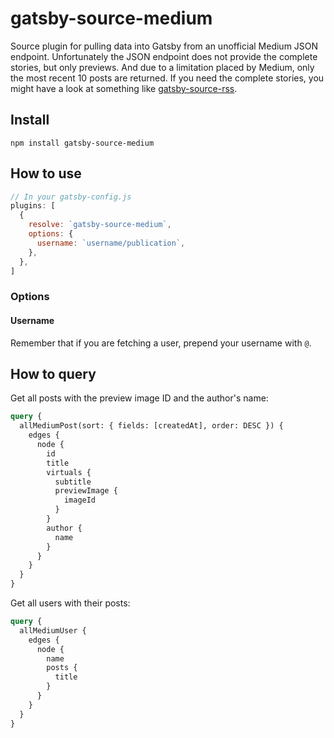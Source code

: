 # gatsby-source-medium

Source plugin for pulling data into Gatsby from an unofficial Medium JSON
endpoint. Unfortunately the JSON endpoint does not provide the complete stories, but only previews. And due to a limitation placed by Medium, only the most recent 10 posts are returned. If you need the complete stories, you might have a look at something like
[gatsby-source-rss](https://github.com/jondubin/gatsby-source-rss).

## Install

`npm install gatsby-source-medium`

## How to use

```javascript
// In your gatsby-config.js
plugins: [
  {
    resolve: `gatsby-source-medium`,
    options: {
      username: `username/publication`,
    },
  },
]
```

### Options

#### Username

Remember that if you are fetching a user, prepend your username with `@`.

## How to query

Get all posts with the preview image ID and the author's name:

```graphql
query {
  allMediumPost(sort: { fields: [createdAt], order: DESC }) {
    edges {
      node {
        id
        title
        virtuals {
          subtitle
          previewImage {
            imageId
          }
        }
        author {
          name
        }
      }
    }
  }
}
```

Get all users with their posts:

```graphql
query {
  allMediumUser {
    edges {
      node {
        name
        posts {
          title
        }
      }
    }
  }
}
```
